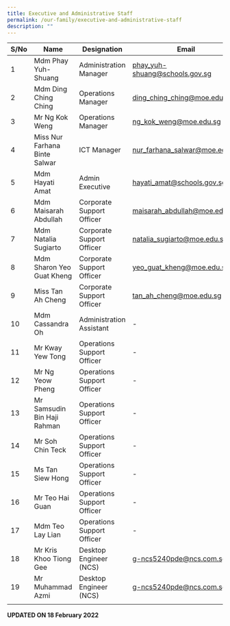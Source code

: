 ```yaml
---
title: Executive and Administrative Staff
permalink: /our-family/executive-and-administrative-staff
description: ""
---
```

| S/No | Name | Designation | Email |
|---|---|---|---|
| 1 | Mdm Phay Yuh-Shuang | Administration Manager | phay_yuh-shuang@schools.gov.sg |
| 2 | Mdm Ding Ching Ching | Operations Manager | ding_ching_ching@moe.edu.sg |
| 3 | Mr Ng Kok Weng | Operations Manager | ng_kok_weng@moe.edu.sg |
| 4 | Miss Nur Farhana Binte Salwar | ICT Manager | nur_farhana_salwar@moe.edu.sg |
| 5 | Mdm Hayati Amat | Admin Executive | hayati_amat@schools.gov.sg |
| 6 | Mdm Maisarah Abdullah | Corporate Support Officer | maisarah_abdullah@moe.edu.sg |
| 7 | Mdm Natalia Sugiarto	 | Corporate Support Officer | natalia_sugiarto@moe.edu.sg  |
| 8 | Mdm Sharon Yeo Guat Kheng | Corporate Support Officer  | yeo_guat_kheng@moe.edu.sg  |
| 9 | Miss Tan Ah Cheng  | Corporate Support Officer  | tan_ah_cheng@moe.edu.sg |
| 10 | Mdm Cassandra Oh | Administration Assistant | - |
| 11 | Mr Kway Yew Tong | Operations Support Officer | - |
| 12 | Mr Ng Yeow Pheng | Operations Support Officer | - |
| 13 |  Mr Samsudin Bin Haji Rahman |  Operations Support Officer | -  |
| 14 |   Mr Soh Chin Teck |   Operations Support Officer |  -  |
| 15 | Ms Tan Siew Hong  | Operations Support Officer  |  -  |
| 16 | Mr Teo Hai Guan  | Operations Support Officer  |  - |
| 17 | Mdm Teo Lay Lian  | Operations Support Officer |  - |
| 18 | Mr Kris Khoo Tiong Gee | Desktop Engineer (NCS) | g-ncs5240pde@ncs.com.sg |
| 19 | Mr Muhammad Azmi | Desktop Engineer (NCS) | g-ncs5240pde@ncs.com.sg |
| | | | 

**UPDATED ON 18 February 2022**